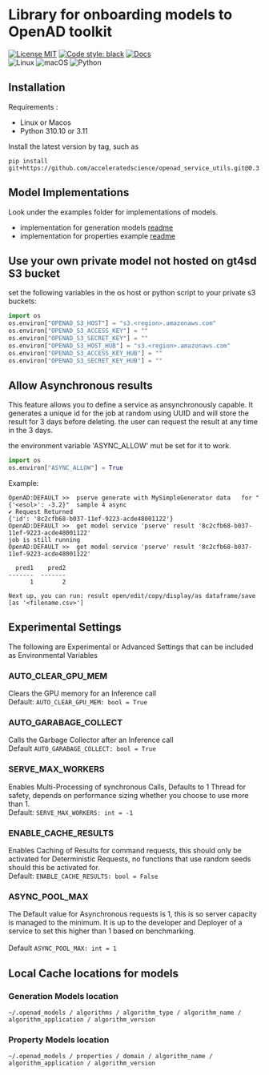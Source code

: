 # Library for onboarding models to OpenAD toolkit
[![License MIT](https://img.shields.io/github/license/acceleratedscience/openad_service_utils)](https://opensource.org/licenses/MIT)
[![Code style: black](https://img.shields.io/badge/code%20style-black-000000.svg)](https://github.com/psf/black)
[![Docs](https://img.shields.io/badge/website-live-brightgreen)](https://acceleratedscience.github.io/openad-docs/) <br>
![Linux](https://img.shields.io/badge/Linux-FCC624?style=for-the-badge&logo=linux&logoColor=black)
![macOS](https://img.shields.io/badge/mac%20os-000000?style=for-the-badge&logo=macos&logoColor=F0F0F0)
![Python](https://img.shields.io/badge/python-3670A0?style=for-the-badge&logo=python&logoColor=ffdd54)


## Installation

Requirements :<br>
- Linux or Macos <br>
- Python 310.10 or 3.11 <br>

Install the latest version by tag, such as
```shell
pip install git+https://github.com/acceleratedscience/openad_service_utils.git@0.3.0
```

## Model Implementations

Look under the examples folder for implementations of models.

- implementation for generation models [readme](examples/generation)
- implementation for properties example [readme](examples/properties)


## Use your own private model not hosted on gt4sd S3 bucket
set the following variables in the os host or python script to your private s3 buckets:

```python
import os
os.environ["OPENAD_S3_HOST"] = "s3.<region>.amazonaws.com"
os.environ["OPENAD_S3_ACCESS_KEY"] = ""
os.environ["OPENAD_S3_SECRET_KEY"] = ""
os.environ["OPENAD_S3_HOST_HUB"] = "s3.<region>.amazonaws.com"
os.environ["OPENAD_S3_ACCESS_KEY_HUB"] = ""
os.environ["OPENAD_S3_SECRET_KEY_HUB"] = ""
```

## Allow Asynchronous results
This feature allows you to define a service as ansynchronously capable. It generates a unique id for the job at random using UUID and will store the result for 3 days before deleting. the user can request the result at any time in the 3 days.

the environment variable 'ASYNC_ALLOW' mut be set for it to work. 

```python
import os
os.environ["ASYNC_ALLOW"] = True 
```
Example:
```
OpenAD:DEFAULT >>  pserve generate with MySimpleGenerator data   for "{'<esol>': -3.2}"  sample 4 async
✔ Request Returned
{'id': '8c2cfb68-b037-11ef-9223-acde48001122'}
OpenAD:DEFAULT >>  get model service 'pserve' result '8c2cfb68-b037-11ef-9223-acde48001122'
job is still running
OpenAD:DEFAULT >>  get model service 'pserve' result '8c2cfb68-b037-11ef-9223-acde48001122'

  pred1    pred2
-------  -------
      1        2

Next up, you can run: result open/edit/copy/display/as dataframe/save [as '<filename.csv>']

```

## Experimental Settings
The following are Experimental or Advanced Settings that can be included as Environmental Variables

### AUTO_CLEAR_GPU_MEM
Clears the GPU memory for an Inference call<br>
    Default: `AUTO_CLEAR_GPU_MEM: bool = True`
### AUTO_GARABAGE_COLLECT
Calls the Garbage Collector after an Inference call<br>
    Default `AUTO_GARABAGE_COLLECT: bool = True`
### SERVE_MAX_WORKERS
Enables Multi-Processing of synchronous Calls, Defaults to 1 Thread for safety, depends on performance sizing whether you choose to use more than 1. <br>
    Default: `SERVE_MAX_WORKERS: int = -1`
### ENABLE_CACHE_RESULTS
Enables Caching of Results for command requests, this should only be activated for Deterministic Requests, no functions that use random seeds should this be activated for.<br>
    Default: `ENABLE_CACHE_RESULTS: bool = False`
### ASYNC_POOL_MAX
The Default value for Asynchronous requests is 1, this is so server capacity is managed to the minimum. It is up to the developer and Deployer of a service to set this higher than 1 based on benchmarking. <br>   
    Default `ASYNC_POOL_MAX: int = 1`


## Local Cache locations for models

### Generation Models location

`~/.openad_models / algorithms / algorithm_type / algorithm_name / algorithm_application / algorithm_version`

### Property Models location

`~/.openad_models / properties / domain / algorithm_name / algorithm_application / algorithm_version`
